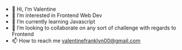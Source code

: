 - 👋 Hi, I’m Valentine
- 👀 I’m interested in Frontend Web Dev
- 🌱 I’m currently learning Javascript
- 💞️ I’m looking to collaborate on any sort of challenge with regards to Frontend
- 📫 How to reach me valentinefranklyn00@gmail.com

<!---
silencia00/silencia00 is a ✨ special ✨ repository because its `README.md` (this file) appears on your GitHub profile.
You can click the Preview link to take a look at your changes.
--->
